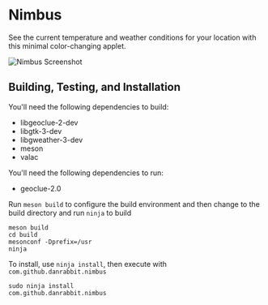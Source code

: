 # Nimbus

See the current temperature and weather conditions for your location with this minimal color-changing applet.

![Nimbus Screenshot](https://raw.github.com/danrabbit/nimbus/master/data/screenshot.png)

## Building, Testing, and Installation


You'll need the following dependencies to build:
* libgeoclue-2-dev
* libgtk-3-dev
* libgweather-3-dev
* meson
* valac

You'll need the following dependencies to run:
* geoclue-2.0

Run `meson build` to configure the build environment and then change to the build directory and run `ninja` to build

    meson build
    cd build
    mesonconf -Dprefix=/usr
    ninja

To install, use `ninja install`, then execute with `com.github.danrabbit.nimbus`

    sudo ninja install
    com.github.danrabbit.nimbus
